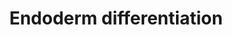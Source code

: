 ---
annotations:
- type: Pathway Ontology
  value: regulatory pathway
authors:
- Mkutmon
- Susan
- Eweitz
description: 'Model depicting endoderm specification based on the literature and highly
  enriched gene expression profiles via comparison across dozens of independent induced
  and embryonic pluripotent stem cell lines, following differentiation to multiple
  lineages (ectoderm, mesoderm, endoderm, embryoid body). The underlying genomic data
  can be obtained from:  https://www.synapse.org/#!Synapse:syn1773109'
last-edited: 2021-05-21
organisms:
- Bos taurus
redirect_from:
- /index.php/Pathway:WP3240
- /instance/WP3240
schema-jsonld:
- '@context': https://schema.org/
  '@id': https://wikipathways.github.io/pathways/WP3240.html
  '@type': Dataset
  creator:
    '@type': Organization
    name: WikiPathways
  description: 'Model depicting endoderm specification based on the literature and
    highly enriched gene expression profiles via comparison across dozens of independent
    induced and embryonic pluripotent stem cell lines, following differentiation to
    multiple lineages (ectoderm, mesoderm, endoderm, embryoid body). The underlying
    genomic data can be obtained from:  https://www.synapse.org/#!Synapse:syn1773109'
  keywords:
  - FOXH1
  - FOXN3
  - TRIM5
  - NAA15
  - RAB38
  - ZNF281
  - DIP2A
  - FOXA1
  - MTF2
  - MIR132
  - STAT1
  - MBTD1
  - HOXA1
  - WWC1
  - LRPPRC
  - WDFY2
  - LEO1
  - BMPR-IA
  - NOTCH1
  - TCF7L1
  - CEP250
  - PAF1
  - POU5F1
  - C1QBP
  - LHX1
  - DAB2
  - DUSP4
  - PBX3
  - TRIM71
  - CRTC1
  - C11orf30
  - CDC73
  - FOXA2
  - TNRC6C
  - CTR9
  - PRDM14
  - HNF1B
  - ACACA
  - GLI2
  - NME1
  - CEBPZ
  - SMAD2
  - ELAVL1
  - BCORL1
  - PLCH1
  - MAD2L2
  - GDF3
  - APP
  - SFRP1
  - DDAH1
  - SP4
  - PABPC1
  - PIAS1
  - ELP4
  - NLK
  - PAX9
  - DUSP2
  - CDYL
  - BMP7
  - NKX2-1
  - SMAD4
  - WDHD1
  - ZNF462
  - AEBP2
  - RARG
  - MIR373
  - ONECUT1
  - HHEX
  - TGFB1
  - ZFHX4
  - LEF1
  - MAP2K3
  - ZIC3
  - CAND1
  - FOXO1
  - TOX
  - DNMT3B
  - EPB41L5
  - PHF6
  - GATA4
  - TAF4B
  - DKK1
  - MIXL1
  - SESN1
  - TRERF1
  - WNT8A
  - HOXC11
  - BTAF1
  - CTNNB1
  - TCEAL2
  - ZIC5
  - SMAD3
  - GRHL2
  - GATA6
  - WNT3
  - SOX2
  - SFMBT1
  - SLC2A12
  - MIR653
  - ASCC3
  - NCAPG2
  - EZH2
  - AHDC1
  - NABP2
  - TCF4
  - CTBP2
  - NODAL
  - ATP8B2
  - PARP8
  - NANOG
  - EXT1
  - LAMC1
  - VAV3
  - bta-mir-141
  - ELK4
  - SCHIP1
  - EOMES
  - RFX7
  - CER1
  - SOX21
  - TOX3
  - RTF1
  - JARID2
  - TBX21
  - bta-mir-375
  - RGS10
  - KDM4A
  - CUL4B
  - NOG
  - HPRT1
  - DUSP5
  - BPTF
  - PTHLH
  - ZBTB17
  - OTX2
  - SIAH2
  - UBR5
  - SOX17
  - SOX7
  - GR-A
  - TAF5
  - PBX1
  - APC
  - TET1
  - TCF7
  - PAX3
  license: CC0
  name: Endoderm differentiation
seo: CreativeWork
title: Endoderm differentiation
wpid: WP3240
---